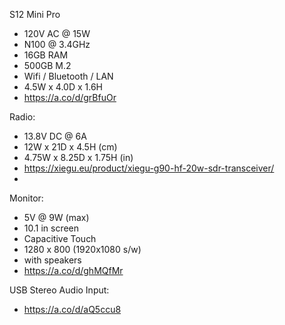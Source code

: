 S12 Mini Pro
  - 120V AC @ 15W
  - N100 @ 3.4GHz
  - 16GB RAM
  - 500GB M.2
  - Wifi / Bluetooth / LAN
  - 4.5W x 4.0D x 1.6H
  - https://a.co/d/grBfuOr

Radio:
  - 13.8V DC @ 6A
  - 12W x 21D x 4.5H (cm)
  - 4.75W x 8.25D x 1.75H (in)
  - https://xiegu.eu/product/xiegu-g90-hf-20w-sdr-transceiver/
  - 

Monitor:
 - 5V @ 9W (max)
 - 10.1 in screen
 - Capacitive Touch
 - 1280 x 800 (1920x1080 s/w)
 - with speakers
 - https://a.co/d/ghMQfMr

USB Stereo Audio Input:
- https://a.co/d/aQ5ccu8

